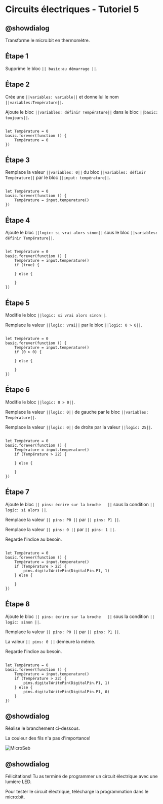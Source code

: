 # Circuits électriques - Tutoriel 5

## @showdialog

Transforme le micro:bit en thermomètre.

## Étape 1 

Supprime le bloc  ``|| basic:au démarrage ||``. 

## Étape 2 

Crée une ``||variables: variable||`` et donne lui le nom ``||variables:Température||``.

Ajoute le bloc ``||variables: définir Température||`` dans le bloc ``||basic: toujours||``.

```blocks

let Température = 0
basic.forever(function () {
    Température = 0
})

```

## Étape 3

Remplace la valeur  ``||variables: 0||`` du bloc ``||variables: définir Température||`` par le bloc ``||input: température||``.

```blocks

let Température = 0
basic.forever(function () {
    Température = input.temperature()
})

```

## Étape 4

Ajoute le bloc  ``||logic: si vrai alors sinon||`` sous le bloc ``||variables: définir Température||``.

```blocks

let Température = 0
basic.forever(function () {
    Température = input.temperature()
    if (true) {
    	
    } else {
    	
    }
})

```

## Étape 5

Modifie le bloc ``||logic: si vrai alors sinon||``.

Remplace la valeur ``||logic: vrai||`` par le bloc ``||logic: 0 > 0||``.

```blocks

let Température = 0
basic.forever(function () {
    Température = input.temperature()
    if (0 > 0) {
    	
    } else {
    	
    }
})

```

## Étape 6

Modifie le bloc ``||logic: 0 > 0||``.

Remplace la valeur ``||logic: 0||`` de gauche par le bloc ``||variables: Température||``.

Remplace la valeur ``||logic: 0||`` de droite par la valeur ``||logic: 25||``.


```blocks

let Température = 0
basic.forever(function () {
    Température = input.temperature()
    if (Température > 22) {
    	
    } else {
    	
    }
})

```

## Étape 7

Ajoute le bloc ``|| pins: écrire sur la broche   ||`` sous la condition ``|| logic: si alors ||``. 

Remplace la valeur ``|| pins: P0 ||`` par ``|| pins: P1 ||``.

Remplace la valeur ``|| pins: 0 ||`` par ``|| pins: 1 ||``.

Regarde l'indice au besoin.

```blocks

let Température = 0
basic.forever(function () {
    Température = input.temperature()
    if (Température > 22) {
        pins.digitalWritePin(DigitalPin.P1, 1)
    } else {
    	
    }
})

```

## Étape 8

Ajoute le bloc ``|| pins: écrire sur la broche   ||`` sous la condition ``|| logic: sinon ||``. 

Remplace la valeur ``|| pins: P0 ||`` par ``|| pins: P1 ||``.

La valeur ``|| pins: 0 ||`` demeure la même.

Regarde l'indice au besoin.

```blocks

let Température = 0
basic.forever(function () {
    Température = input.temperature()
    if (Température > 22) {
        pins.digitalWritePin(DigitalPin.P1, 1)
    } else {
        pins.digitalWritePin(DigitalPin.P1, 0)
    }
})

```

## @showdialog 

Réalise le branchement ci-dessous.

La couleur des fils n'a pas d'importance!

![MicroSeb](https://github.com/sbergeroncp/micro-seb/blob/master/2.png?raw=true)

## @showdialog 

Félicitations! Tu as terminé de programmer un circuit électrique avec une lumière LED.

Pour tester le circuit électrique, télécharge la programmation dans le micro:bit.


